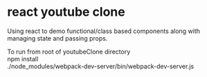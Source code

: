 # react youtube clone
Using react to demo functional/class based components along with managing state and passing props.

To run from root of youtubeClone directory   
npm install   
./node_modules/webpack-dev-server/bin/webpack-dev-server.js   
